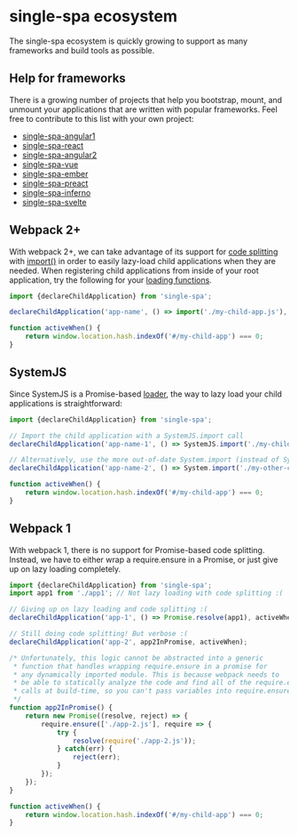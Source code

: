 # single-spa ecosystem
The single-spa ecosystem is quickly growing to support as many frameworks and build tools as possible.

## Help for frameworks
There is a growing number of projects that help you bootstrap, mount,
and unmount your applications that are written with popular frameworks. Feel free
to contribute to this list with your own project:

- [single-spa-angular1](https://github.com/CanopyTax/single-spa-angular1)
- [single-spa-react](https://github.com/CanopyTax/single-spa-react)
- [single-spa-angular2](https://github.com/CanopyTax/single-spa-angular2)
- [single-spa-vue](https://github.com/CanopyTax/single-spa-vue)
- [single-spa-ember](https://github.com/CanopyTax/single-spa-ember)
- [single-spa-preact](https://github.com/CanopyTax/single-spa-preact)
- [single-spa-inferno](https://github.com/CanopyTax/single-spa-inferno)
- [single-spa-svelte](https://github.com/CanopyTax/single-spa-svelte)

## Webpack 2+
With webpack 2+, we can take advantage of its support for [code splitting](https://webpack.js.org/guides/code-splitting/) with [import()](https://webpack.js.org/api/module-methods/#import)
in order to easily lazy-load child applications when they are needed. When registering
child applications from inside of your root application, try the following for your
[loading functions](/docs/root-application.md#loading-function).
```js
import {declareChildApplication} from 'single-spa';

declareChildApplication('app-name', () => import('./my-child-app.js'), activeWhen);

function activeWhen() {
	return window.location.hash.indexOf('#/my-child-app') === 0;
}
```

## SystemJS
Since SystemJS is a Promise-based [loader](https://whatwg.github.io/loader), the way to
lazy load your child applications is straightforward:

```js
import {declareChildApplication} from 'single-spa';

// Import the child application with a SystemJS.import call
declareChildApplication('app-name-1', () => SystemJS.import('./my-child-app.js'), activeWhen);

// Alternatively, use the more out-of-date System.import (instead of SystemJS.import)
declareChildApplication('app-name-2', () => System.import('./my-other-child-app.js'), activeWhen);

function activeWhen() {
	return window.location.hash.indexOf('#/my-child-app') === 0;
}
```

## Webpack 1
With webpack 1, there is no support for Promise-based code splitting. Instead, we have to either wrap
a require.ensure in a Promise, or just give up on lazy loading completely.

```js
import {declareChildApplication} from 'single-spa';
import app1 from './app1'; // Not lazy loading with code splitting :(

// Giving up on lazy loading and code splitting :(
declareChildApplication('app-1', () => Promise.resolve(app1), activeWhen);

// Still doing code splitting! But verbose :(
declareChildApplication('app-2', app2InPromise, activeWhen);

/* Unfortunately, this logic cannot be abstracted into a generic
 * function that handles wrapping require.ensure in a promise for
 * any dynamically imported module. This is because webpack needs to
 * be able to statically analyze the code and find all of the require.ensure
 * calls at build-time, so you can't pass variables into require.ensure.
 */
function app2InPromise() {
	return new Promise((resolve, reject) => {
		require.ensure(['./app-2.js'], require => {
			try {
				resolve(require('./app-2.js'));
			} catch(err) {
				reject(err);
			}
		});
	});
}	

function activeWhen() {
	return window.location.hash.indexOf('#/my-child-app') === 0;
}
```

